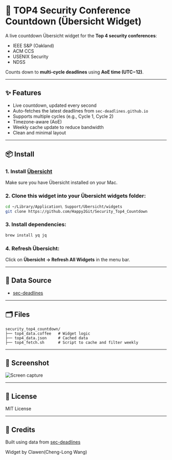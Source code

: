 # 🔐 TOP4 Security Conference Countdown (Übersicht Widget)

A live countdown Übersicht widget for the **Top 4 security conferences**:

- IEEE S&P (Oakland)
- ACM CCS
- USENIX Security
- NDSS

Counts down to **multi-cycle deadlines** using **AoE time (UTC−12)**.

---

## ✨ Features

- Live countdown, updated every second
- Auto-fetches the latest deadlines from `sec-deadlines.github.io`
- Supports multiple cycles (e.g., Cycle 1, Cycle 2)
- Timezone-aware (AoE)
- Weekly cache update to reduce bandwidth
- Clean and minimal layout

---

## 📦 Install

### 1. Install [Übersicht](http://tracesof.net/uebersicht/)

Make sure you have Übersicht installed on your Mac.

### 2. Clone this widget into your Übersicht widgets folder:

```bash
cd ~/Library/Application\ Support/Übersicht/widgets
git clone https://github.com/Happy2Git/Security_Top4_Countdown
```
### 3. Install dependencies:

```bash
brew install yq jq
```
### 4. Refresh Übersicht:

Click on **Übersicht → Refresh All Widgets** in the menu bar.

---

## 🧠 Data Source

* [sec-deadlines](https://github.com/sec-deadlines/sec-deadlines.github.io)

---

## 🗂 Files
```
security_top4_countdown/
├── top4_data.coffee   # Widget logic
├── top4_data.json     # Cached data
├── top4_fetch.sh      # Script to cache and filter weekly
```
---

## 📸 Screenshot

![Screen capture](./desktop.png)

---

## 📄 License

MIT License

---

## 🙌 Credits

Built using data from [sec-deadlines](https://github.com/sec-deadlines/sec-deadlines.github.io)

Widget by Clawen(Cheng-Long Wang)

````